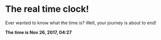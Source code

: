 # The real time clock!

Ever wanted to know what the time is? Well, your journey is about to end!

**The time is Nov 26, 2017, 04:27**